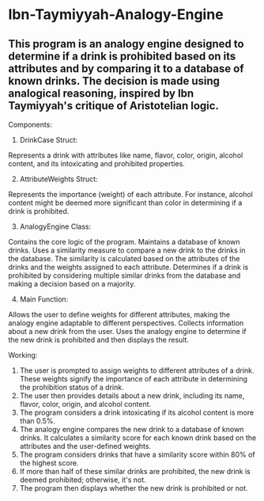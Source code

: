 # Ibn-Taymiyyah-Analogy-Engine
This program is an analogy engine designed to determine if a drink is prohibited based on its attributes and by comparing it to a database of known drinks. The decision is made using analogical reasoning, inspired by Ibn Taymiyyah's critique of Aristotelian logic.
-----------------------------------------------------------------------------------------
Components:

1. DrinkCase Struct:

Represents a drink with attributes like name, flavor, color, origin, alcohol content, and its intoxicating and prohibited properties.

2. AttributeWeights Struct:

Represents the importance (weight) of each attribute. For instance, alcohol content might be deemed more significant than color in determining if a drink is prohibited.

3. AnalogyEngine Class:

Contains the core logic of the program.
Maintains a database of known drinks.
Uses a similarity measure to compare a new drink to the drinks in the database. The similarity is calculated based on the attributes of the drinks and the weights assigned to each attribute.
Determines if a drink is prohibited by considering multiple similar drinks from the database and making a decision based on a majority.

4. Main Function:

Allows the user to define weights for different attributes, making the analogy engine adaptable to different perspectives.
Collects information about a new drink from the user.
Uses the analogy engine to determine if the new drink is prohibited and then displays the result.

Working:

1. The user is prompted to assign weights to different attributes of a drink. These weights signify the importance of each attribute in determining the prohibition status of a drink.
2. The user then provides details about a new drink, including its name, flavor, color, origin, and alcohol content.
3. The program considers a drink intoxicating if its alcohol content is more than 0.5%.
4. The analogy engine compares the new drink to a database of known drinks. It calculates a similarity score for each known drink based on the attributes and the user-defined weights.
5. The program considers drinks that have a similarity score within 80% of the highest score.
6. If more than half of these similar drinks are prohibited, the new drink is deemed prohibited; otherwise, it's not.
7. The program then displays whether the new drink is prohibited or not.
